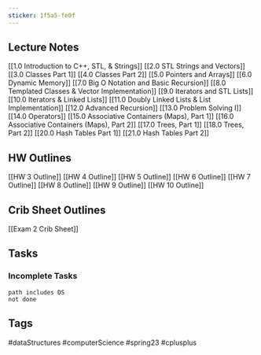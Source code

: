```yaml
---
sticker: 1f5a5-fe0f
---
```

## Lecture Notes
[[1.0 Introduction to C++, STL, & Strings]]
[[2.0 STL Strings and Vectors]]
[[3.0 Classes Part 1]]
[[4.0 Classes Part 2]]
[[5.0 Pointers and Arrays]]
[[6.0 Dynamic Memory]]
[[7.0 Big O Notation and Basic Recursion]]
[[8.0 Templated Classes & Vector Implementation]]
[[9.0 Iterators and STL Lists]]
[[10.0 Iterators & Linked Lists]]
[[11.0 Doubly Linked Lists & List Implementation]]
[[12.0 Advanced Recursion]]
[[13.0 Problem Solving I]]
[[14.0 Operators]]
[[15.0 Associative Containers (Maps), Part 1]]
[[16.0 Associative Containers (Maps), Part 2]]
[[17.0 Trees, Part 1]]
[[18.0 Trees, Part 2]]
[[20.0 Hash Tables Part 1]]
[[21.0 Hash Tables Part 2]]
## HW Outlines
[[HW 3 Outline]]
[[HW 4 Outline]]
[[HW 5 Outline]]
[[HW 6 Outline]]
[[HW 7 Outline]]
[[HW 8 Outline]]
[[HW 9 Outline]]
[[HW 10 Outline]]

## Crib Sheet Outlines
[[Exam 2 Crib Sheet]]

## Tasks
### Incomplete Tasks
```tasks
path includes DS
not done
```

## Tags
#dataStructures #computerScience #spring23 #cplusplus 